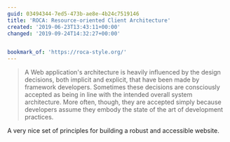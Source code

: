 ```yaml
---
guid: 03494344-7ed5-473b-ae8e-4b24c7519146
title: 'ROCA: Resource-oriented Client Architecture'
created: '2019-06-23T13:43:11+00:00'
changed: '2019-09-24T14:32:27+00:00'


bookmark_of: 'https://roca-style.org/'
---
```


> A Web application's architecture is heavily influenced by the design decisions, both implicit and explicit, that have been made by framework developers. Sometimes these decisions are consciously accepted as being in line with the intended overall system architecture. More often, though, they are accepted simply because developers assume they embody the state of the art of development practices.

A very nice set of principles for building a robust and accessible website. 
